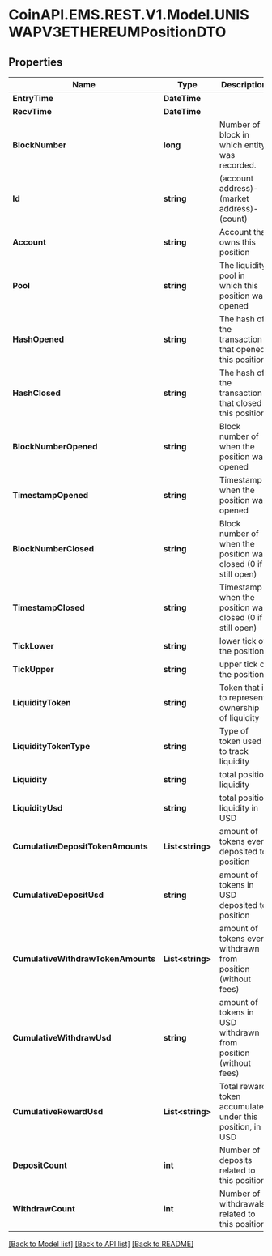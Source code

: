 # CoinAPI.EMS.REST.V1.Model.UNISWAPV3ETHEREUMPositionDTO

## Properties

Name | Type | Description | Notes
------------ | ------------- | ------------- | -------------
**EntryTime** | **DateTime** |  | [optional] 
**RecvTime** | **DateTime** |  | [optional] 
**BlockNumber** | **long** | Number of block in which entity was recorded. | [optional] 
**Id** | **string** | (account address)-(market address)-(count) | [optional] 
**Account** | **string** | Account that owns this position | [optional] 
**Pool** | **string** | The liquidity pool in which this position was opened | [optional] 
**HashOpened** | **string** | The hash of the transaction that opened this position | [optional] 
**HashClosed** | **string** | The hash of the transaction that closed this position | [optional] 
**BlockNumberOpened** | **string** | Block number of when the position was opened | [optional] 
**TimestampOpened** | **string** | Timestamp when the position was opened | [optional] 
**BlockNumberClosed** | **string** | Block number of when the position was closed (0 if still open) | [optional] 
**TimestampClosed** | **string** | Timestamp when the position was closed (0 if still open) | [optional] 
**TickLower** | **string** | lower tick of the position | [optional] 
**TickUpper** | **string** | upper tick of the position | [optional] 
**LiquidityToken** | **string** | Token that is to represent ownership of liquidity | [optional] 
**LiquidityTokenType** | **string** | Type of token used to track liquidity | [optional] 
**Liquidity** | **string** | total position liquidity | [optional] 
**LiquidityUsd** | **string** | total position liquidity in USD | [optional] 
**CumulativeDepositTokenAmounts** | **List&lt;string&gt;** | amount of tokens ever deposited to position | [optional] 
**CumulativeDepositUsd** | **string** | amount of tokens in USD deposited to position | [optional] 
**CumulativeWithdrawTokenAmounts** | **List&lt;string&gt;** | amount of tokens ever withdrawn from position (without fees) | [optional] 
**CumulativeWithdrawUsd** | **string** | amount of tokens in USD withdrawn from position (without fees) | [optional] 
**CumulativeRewardUsd** | **List&lt;string&gt;** | Total reward token accumulated under this position, in USD | [optional] 
**DepositCount** | **int** | Number of deposits related to this position | [optional] 
**WithdrawCount** | **int** | Number of withdrawals related to this position | [optional] 

[[Back to Model list]](../README.md#documentation-for-models) [[Back to API list]](../README.md#documentation-for-api-endpoints) [[Back to README]](../README.md)

